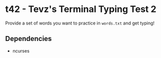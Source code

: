 # t42 - Tevz's Terminal Typing Test 2

Provide a set of words you want to practice in `words.txt` and get typing!

## Dependencies
- ncurses
